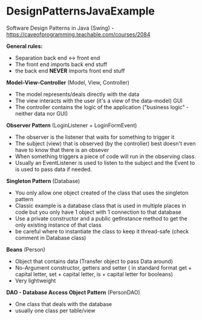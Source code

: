 # DesignPatternsJavaExample

Software Design Patterns in Java (Swing) - https://caveofprogramming.teachable.com/courses/2084

**General rules:** 
- Separation back end <-> front end
- The front end imports back end stuff
- the back end **NEVER** imports front end stuff

**Model-View-Controller** (Model, View, Controller)
- The model represents/deals directly with the data
- The view interacts with the user (it's a view of the data-model) GUI
- The controller contains the logic of the application ("business logic" - neither data nor GUI)

**Observer Pattern** (LoginListener + LoginFormEvent)
- The observer is the listener that waits for something to trigger it
- The subject (view) that is observed (by the controller) best doesn't even have to know that there is an obsever
- When something triggers a piece of code will run in the observing class.
- Usually an EventListener is used to listen to the subject and the Event to is used to pass data if needed.

**Singleton Pattern** (Database)
- You only allow one object created of the class that uses the singleton pattern
- Classic example is a database class that is used in multiple places in code but you only have 1 object with 1 connection to that database
- Use a private constructor and a public getInstance method to get the only existing instance of that class
- be careful where to instantiate the class to keep it thread-safe (check comment in Database class)

**Beans** (Person)
- Object that contains data (Transfer object to pass Data around)
- No-Argument constructor, getters and setter ( in standard format get + capital letter, set + capital letter, is + capital letter for booleans)
- Very lightweight

**DAO - Database Access Object Pattern** (PersonDAO)
 - One class that deals with the database
 - usually one class per table/view
